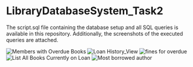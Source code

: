 # LibraryDatabaseSystem_Task2
The script.sql file containing the database setup and all SQL queries is available in this repository. 
Additionally, the screenshots of the executed queries are attached.



![Members with Overdue Books](https://github.com/user-attachments/assets/c2b84415-973c-4f94-89f5-0499629cf297)
![Loan History_View](https://github.com/user-attachments/assets/3e7bc5f4-7901-4fa8-b949-ad830c5f11fe)
![fines for overdue](https://github.com/user-attachments/assets/70d0fd58-a0f3-41e5-863a-520b1055e775)
![List All Books Currently on Loan](https://github.com/user-attachments/assets/ca8976ae-5e78-45a2-b506-d99ba3bb284c)
![Most borrowed author](https://github.com/user-attachments/assets/14d9c973-1f26-40ce-927b-3fbf3df2d0ec)
